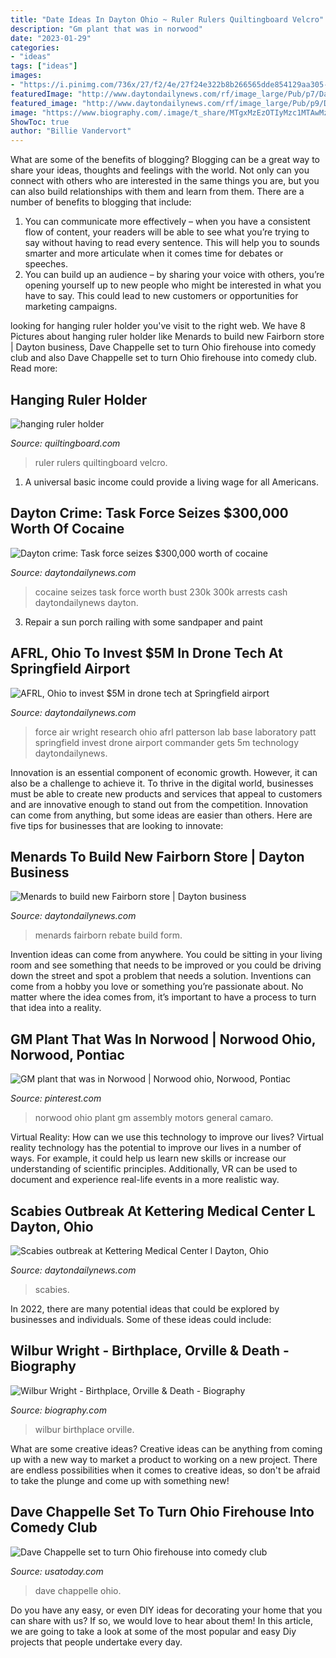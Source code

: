 ```yaml
---
title: "Date Ideas In Dayton Ohio ~ Ruler Rulers Quiltingboard Velcro"
description: "Gm plant that was in norwood"
date: "2023-01-29"
categories:
- "ideas"
tags: ["ideas"]
images:
- "https://i.pinimg.com/736x/27/f2/4e/27f24e322b8b266565dde854129aa305--ohio.jpg"
featuredImage: "http://www.daytondailynews.com/rf/image_large/Pub/p7/DaytonDailyNews/2016/10/27/Images/newsEngin.16587522_041516-AFRL-leader-002.jpg"
featured_image: "http://www.daytondailynews.com/rf/image_large/Pub/p9/DaytonDailyNews/2018/01/11/Images/newsEngin.20945885_091912-bizmenards.jpg"
image: "https://www.biography.com/.image/t_share/MTgxMzEzOTIyMzc1MTAwMzYz/gettyimages-517436472.jpg"
ShowToc: true
author: "Billie Vandervort"
---
```



What are some of the benefits of blogging?
Blogging can be a great way to share your ideas, thoughts and feelings with the world. Not only can you connect with others who are interested in the same things you are, but you can also build relationships with them and learn from them. There are a number of benefits to blogging that include: 
1) You can communicate more effectively – when you have a consistent flow of content, your readers will be able to see what you’re trying to say without having to read every sentence. This will help you to sounds smarter and more articulate when it comes time for debates or speeches. 
2) You can build up an audience – by sharing your voice with others, you’re opening yourself up to new people who might be interested in what you have to say. This could lead to new customers or opportunities for marketing campaigns.

	

		
looking for hanging ruler holder you've visit to the right web. We have 8 Pictures about hanging ruler holder like Menards to build new Fairborn store | Dayton business, Dave Chappelle set to turn Ohio firehouse into comedy club and also Dave Chappelle set to turn Ohio firehouse into comedy club. Read more:
		
    
## Hanging Ruler Holder

<img loading=lazy src="https://www.quiltingboard.com/attachments/tutorials-f10/206167d1307059200-attachment-206161.jpe" onerror="this.onerror=null;this.src='https://tse3.mm.bing.net/th?id=OIP.JLHfCXmY7glmwea4bN8MxAHaJ4&amp;pid=15.1';" alt="hanging ruler holder">

_Source: quiltingboard.com_

>ruler rulers quiltingboard velcro. 

	

1. A universal basic income could provide a living wage for all Americans.

    
## Dayton Crime: Task Force Seizes $300,000 Worth Of Cocaine

<img loading=lazy src="http://www.daytondailynews.com/rf/image_large/Pub/p8/DaytonDailyNews/2017/06/23/Images/newsEngin.19111668_bulk-smuggling-cocaine-bust.jpg" onerror="this.onerror=null;this.src='https://tse2.mm.bing.net/th?id=OIP.shSll6YNih4uECgn3pcn0gHaJu&amp;pid=15.1';" alt="Dayton crime: Task force seizes $300,000 worth of cocaine">

_Source: daytondailynews.com_

>cocaine seizes task force worth bust 230k 300k arrests cash daytondailynews dayton. 

	

3. Repair a sun porch railing with some sandpaper and paint

    
## AFRL, Ohio To Invest $5M In Drone Tech At Springfield Airport

<img loading=lazy src="http://www.daytondailynews.com/rf/image_large/Pub/p7/DaytonDailyNews/2016/10/27/Images/newsEngin.16587522_041516-AFRL-leader-002.jpg" onerror="this.onerror=null;this.src='https://tse2.mm.bing.net/th?id=OIP.TIWBn3PGJMpWCIiS-vJdZgHaE7&amp;pid=15.1';" alt="AFRL, Ohio to invest $5M in drone tech at Springfield airport">

_Source: daytondailynews.com_

>force air wright research ohio afrl patterson lab base laboratory patt springfield invest drone airport commander gets 5m technology daytondailynews. 

	

Innovation is an essential component of economic growth. However, it can also be a challenge to achieve it. To thrive in the digital world, businesses must be able to create new products and services that appeal to customers and are innovative enough to stand out from the competition. Innovation can come from anything, but some ideas are easier than others. Here are five tips for businesses that are looking to innovate:

    
## Menards To Build New Fairborn Store | Dayton Business

<img loading=lazy src="http://www.daytondailynews.com/rf/image_large/Pub/p9/DaytonDailyNews/2018/01/11/Images/newsEngin.20945885_091912-bizmenards.jpg" onerror="this.onerror=null;this.src='https://tse1.mm.bing.net/th?id=OIP.wJxaquPHTkmGqLEnJsiAsgHaFV&amp;pid=15.1';" alt="Menards to build new Fairborn store | Dayton business">

_Source: daytondailynews.com_

>menards fairborn rebate build form. 

	

Invention ideas can come from anywhere. You could be sitting in your living room and see something that needs to be improved or you could be driving down the street and spot a problem that needs a solution. Inventions can come from a hobby you love or something you’re passionate about. No matter where the idea comes from, it’s important to have a process to turn that idea into a reality.

    
## GM Plant That Was In Norwood | Norwood Ohio, Norwood, Pontiac

<img loading=lazy src="https://i.pinimg.com/736x/27/f2/4e/27f24e322b8b266565dde854129aa305--ohio.jpg" onerror="this.onerror=null;this.src='https://tse2.mm.bing.net/th?id=OIP.r_EAUFTPdwXvJmzZRtod7AHaKe&amp;pid=15.1';" alt="GM plant that was in Norwood | Norwood ohio, Norwood, Pontiac">

_Source: pinterest.com_

>norwood ohio plant gm assembly motors general camaro. 

	

Virtual Reality: How can we use this technology to improve our lives?
Virtual reality technology has the potential to improve our lives in a number of ways. For example, it could help us learn new skills or increase our understanding of scientific principles. Additionally, VR can be used to document and experience real-life events in a more realistic way.

    
## Scabies Outbreak At Kettering Medical Center L Dayton, Ohio

<img loading=lazy src="https://www.daytondailynews.com/rf/image_large/Pub/p8/WHIO/2017/01/30/Videos/3876681.vpx.jpg" onerror="this.onerror=null;this.src='https://tse3.mm.bing.net/th?id=OIP.VZQtJ2B0JGilJRW2pfcZWwHaEK&amp;pid=15.1';" alt="Scabies outbreak at Kettering Medical Center l Dayton, Ohio">

_Source: daytondailynews.com_

>scabies. 

	

In 2022, there are many potential ideas that could be explored by businesses and individuals. Some of these ideas could include: 

    
## Wilbur Wright - Birthplace, Orville &amp; Death - Biography

<img loading=lazy src="https://www.biography.com/.image/t_share/MTgxMzEzOTIyMzc1MTAwMzYz/gettyimages-517436472.jpg" onerror="this.onerror=null;this.src='https://tse3.mm.bing.net/th?id=OIP.nfuvSpQYEmJUAvop_HmY8gHaHa&amp;pid=15.1';" alt="Wilbur Wright - Birthplace, Orville &amp; Death - Biography">

_Source: biography.com_

>wilbur birthplace orville. 

	

What are some creative ideas?
Creative ideas can be anything from coming up with a new way to market a product to working on a new project. There are endless possibilities when it comes to creative ideas, so don't be afraid to take the plunge and come up with something new!

    
## Dave Chappelle Set To Turn Ohio Firehouse Into Comedy Club

<img loading=lazy src="https://www.gannett-cdn.com/media/2017/05/05/USATODAY/USATODAY/636296076524516924-AP-PEOPLE-DAVE-CHAPPELLE-89699994.JPG?crop=2456,1388,x0,y0&amp;width=2456&amp;height=1388&amp;format=pjpg&amp;auto=webp" onerror="this.onerror=null;this.src='https://tse4.mm.bing.net/th?id=OIP.sEMMH2FezXucLZfYBH16SAHaEL&amp;pid=15.1';" alt="Dave Chappelle set to turn Ohio firehouse into comedy club">

_Source: usatoday.com_

>dave chappelle ohio. 

	

Do you have any easy, or even DIY ideas for decorating your home that you can share with us? If so, we would love to hear about them! In this article, we are going to take a look at some of the most popular and easy Diy projects that people undertake every day.

